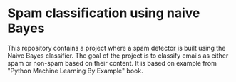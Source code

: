 # Spam classification using naive Bayes
This repository contains a project where a spam detector is built using the Naive Bayes classifier. The goal of the project is to classify emails as either spam or non-spam based on their content. It is based on example from "Python Machine Learning By
Example" book. 
